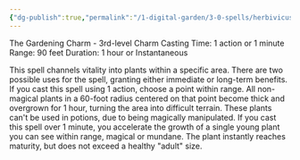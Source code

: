 ```yaml
---
{"dg-publish":true,"permalink":"/1-digital-garden/3-0-spells/herbivicus/"}
---
```


 The Gardening Charm - 3rd-level Charm 
 Casting Time: 1 action or 1 minute 
 Range: 90 feet 
 Duration: 1 hour or Instantaneous 
 
 This spell channels vitality into plants within a specific area. There are two possible uses for the spell, granting either immediate or long-term benefits. If you cast this spell using 1 action, choose a point within range. All non-magical plants in a 60-foot radius centered on that point become thick and overgrown for 1 hour, turning the area into difficult terrain. These plants can't be used in potions, due to being magically manipulated. If you cast this spell over 1 minute, you accelerate the growth of a single young plant you can see within range, magical or mundane. The plant instantly reaches maturity, but does not exceed a healthy "adult" size.